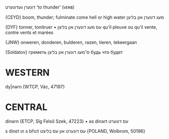 דונערן
געדונערט
'to thunder'
(ᴠᴇʀʙ)

{CEYD}
boom, thunder; fulminate
come hell or high water מעג דונערן און בליצן

{DYF}
tonner, tonitruer
• עס מעג דונערן און בליצן qu’il pleuve ou qu’il vente, contre vents et marées

{JNW}
onweren, donderen, bulderen, razen, tieren, tekeergaan

{Soldatov}
греметь
ס׳מעג דונערן און בליצן
будь что будет

WESTERN
========

dy|nərn {WTCP, Vác, 47197}

CENTRAL
========

dinərn {ETCP, Sîg Felső Szek, 47223}
	•	əs dinərt עס דונערט

s dinɛt ɩn s blʲɩct עס דונערט און עס בליצט {POLAND, Wolbrom, 50196}
